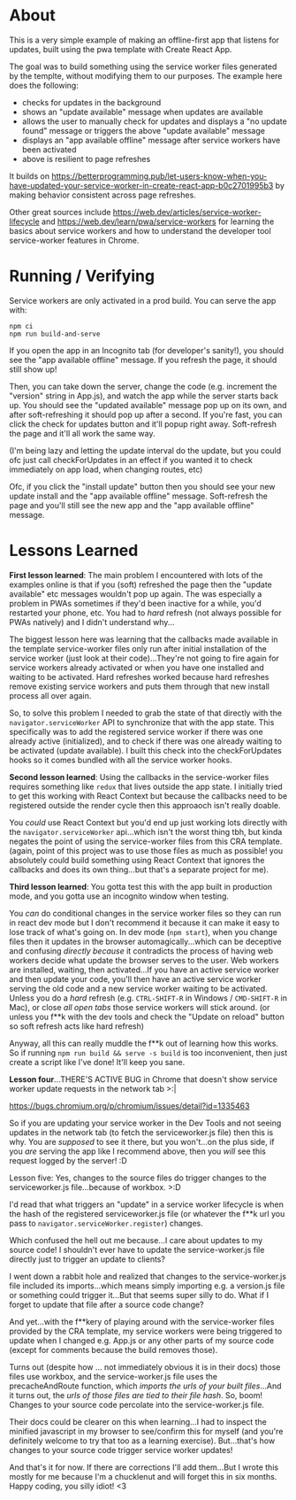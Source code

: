 # About

This is a very simple example of making an offline-first app that listens for updates, built using the pwa template
with Create React App. 

The goal was to build something using the service worker files generated by the templte, without
modifying them to our purposes. The example here does the following:

  - checks for updates in the background
  - shows an "update available" message when updates are available
  - allows the user to manually check for updates and displays a "no update found" message or triggers the above "update available" message
  - displays an "app available offline" message after service workers have been activated
  - above is resilient to page refreshes

It builds on https://betterprogramming.pub/let-users-know-when-you-have-updated-your-service-worker-in-create-react-app-b0c2701995b3 by making behavior consistent across page refreshes.

Other great sources include https://web.dev/articles/service-worker-lifecycle and https://web.dev/learn/pwa/service-workers for learning the basics about service workers and how to understand the developer tool service-worker features in Chrome.

# Running / Verifying

Service workers are only activated in a prod build. You can serve the app with:

```
npm ci
npm run build-and-serve
```

If you open the app in an Incognito tab (for developer's sanity!), you should see the "app available offline" message. If you refresh the page, it should still show up!

Then, you can take down the server, change the code (e.g. increment the "version" string in App.js), and watch the app while the server starts back up. You should see the "updated available" message pop up on its own, and after soft-refreshing it should pop up after a second. If you're fast, you can click the check for updates button and it'll popup right away. Soft-refresh the page and it'll all work the same way.

(I'm being lazy and letting the update interval do the update, but you could ofc just call checkForUpdates in an effect if you wanted it to check immediately on app load, when changing routes, etc)

Ofc, if you click the "install update" button then you should see your new update install and the "app available offline" message. Soft-refresh the page and you'll still see the new app and the "app available offline" message.

# Lessons Learned

**First lesson learned**: The main problem I encountered with lots of the examples online is that if you (soft) refreshed the page then the "update available" etc messages wouldn't pop up again. The was especially a problem in PWAs sometimes if they'd been inactive for a while, you'd restarted your phone, etc. You had to *hard* refresh (not always possible for PWAs natively) and I didn't understand why...

The biggest lesson here was learning that the callbacks made available in the template service-worker files only run after initial installation of the service worker (just look at their code)...They're not going to fire again for service workers already activated or when you have one installed and waiting to be activated. Hard refreshes worked because hard refreshes remove existing service workers and puts them through that new install process all over again.

So, to solve this problem I needed to grab the state of that directly with the `navigator.serviceWorker` API to synchronize that with the app state. This specifically was to add the registered service worker if there was one already active (initialized), and to check if there was one already waiting to be activated (update available). I built this check into the checkForUpdates hooks so it comes bundled with all the service worker hooks.

**Second lesson learned**: Using the callbacks in the service-worker files requires something like `redux` that lives outside the app state. I initially tried to get this working with React Context but because the callbacks need to be registered outside the render cycle then this approaoch isn't really doable. 

You *could* use React Context but you'd end up just working lots directly with the `navigator.serviceWorker` api...which isn't the worst thing tbh, but kinda negates the point of using the service-worker files from this CRA template. (again, point of this project was to use those files as much as possible! you absolutely could build something using React Context that ignores the callbacks and does its own thing...but that's a separate project for me).

**Third lesson learned**: You gotta test this with the app built in production mode, and you gotta use an incognito window when testing.

You *can* do conditional changes in the service worker files so they can run in react dev mode but I don't recommend it because it can make it easy to lose track of what's going on. In dev mode (`npm start`), when you change files then it updates in the browser automagically...which can be deceptive and confusing *directly because* it contradicts the process of having web workers decide what update the browser serves to the user. Web workers are installed, waiting, then activated...If you have an active service worker and then update your code, you'll then have an active service worker serving the old code and a new service worker waiting to be activated. Unless you do a *hard* refresh (e.g. `CTRL-SHIFT-R` in Windows / `CMD-SHIFT-R` in Mac), or close *all open tabs* those service workers will stick around. (or unless you f**k with the dev tools and check the "Update on reload" button so soft refresh acts like hard refresh)

Anyway, all this can really muddle the f**k out of learning how this works. So if running `npm run build && serve -s build` is too inconvenient, then just create a script like I've done! It'll keep you sane.

**Lesson four**...THERE'S ACTIVE BUG in Chrome that doesn't show service worker update requests in the network tab >:|

https://bugs.chromium.org/p/chromium/issues/detail?id=1335463

So if you are updating your service worker in the Dev Tools and not seeing updates in the network tab (to fetch the serviceworker.js file) then this is why. You are *supposed* to see it there, but you won't...on the plus side, if you *are* serving the app like I recommend above, then you *will* see this request logged by the server! :D

Lesson five: Yes, changes to the source files do trigger changes to the serviceworker.js file...because of workbox. >:D

I'd read that what triggers an "update" in a service worker lifecycle is when the hash of the registered serviceworker.js file (or whatever the f**k url you pass to `navigator.serviceWorker.register`) changes. 

Which confused the hell out me because...I care about updates to my source code! I shouldn't ever have to update the service-worker.js file directly just to trigger an update to clients? 

I went down a rabbit hole and realized that changes to the service-worker.js file included its imports...which means simply importing e.g. a version.js file or something could trigger it...But that seems super silly to do. What if I forget to update that file after a source code change? 

And yet...with the f**kery of playing around with the service-worker files provided by the CRA template, my service workers were being triggered to update when I changed e.g. App.js or any other parts of my source code (except for comments because the build removes those). 

Turns out (despite how ... not immediately obvious it is in their docs) those files use workbox, and the service-worker.js file uses the precacheAndRoute function, which *imports the urls of your built files*...And it turns out, the *urls of those files are tied to their file hash*. So, boom! Changes to your source code percolate into the service-worker.js file.

Their docs could be clearer on this when learning...I had to inspect the minified javascript in my browser to see/confirm this for myself (and you're definitely welcome to try that too as a learning exercise). But...that's how changes to your source code trigger service worker updates!

And that's it for now. If there are corrections I'll add them...But I wrote this mostly for me because I'm a chucklenut and will forget this in six months. Happy coding, you silly idiot! <3